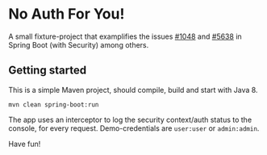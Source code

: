 # No Auth For You! #

A small fixture-project that examplifies the issues [#1048][1] and [#5638][2]
in Spring Boot (with Security) among others.

  [1]: https://github.com/spring-projects/spring-boot/issues/1048  
  [2]: https://github.com/spring-projects/spring-boot/issues/5638

## Getting started

This is a simple Maven project, should compile, build and start with Java 8.

    mvn clean spring-boot:run

The app uses an interceptor to log the security context/auth status to the
console, for every request. Demo-credentials are `user:user` or `admin:admin`.

Have fun!

